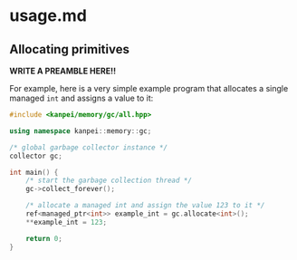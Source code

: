 # usage.md

## Allocating primitives
**WRITE A PREAMBLE HERE!!**

For example, here is a very simple example program that allocates a single managed `int` and assigns a value to it:

```c++
#include <kanpei/memory/gc/all.hpp>

using namespace kanpei::memory::gc;

/* global garbage collector instance */
collector gc;

int main() {
    /* start the garbage collection thread */
    gc->collect_forever();

    /* allocate a managed int and assign the value 123 to it */
    ref<managed_ptr<int>> example_int = gc.allocate<int>();
    **example_int = 123;

    return 0;
}
```

